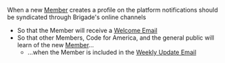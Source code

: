 When a new [Member](member.md) creates a profile on the platform notifications should be syndicated through Brigade's online channels
* So that the Member will receive a [Welcome Email](new_member_welcome.md)
* So that other Members, Code for America, and the general public will learn of the new [Member](member.md)...
  * ...when the Member is included in the [Weekly Update Email](weekly_update_email.md)